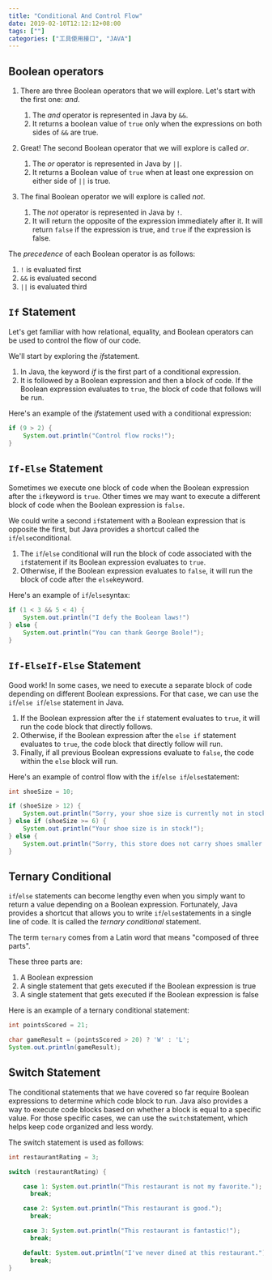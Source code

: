 ```yaml
---
title: "Conditional And Control Flow"
date: 2019-02-10T12:12:12+08:00
tags: [""]
categories: ["工具使用接口", "JAVA"]
---
```



## Boolean operators

1. There are three Boolean operators that we will explore. Let's start with the first one: *and*.
   1. The *and* operator is represented in Java by `&&`.
   2. It returns a boolean value of `true` only when the expressions on both sides of `&&` are true.

2. Great! The second Boolean operator that we will explore is called *or*.
   1. The *or* operator is represented in Java by `||`.
   2. It returns a Boolean value of `true` when at least one expression on either side of `||` is true.

3. The final Boolean operator we will explore is called *not*.
   1. The *not* operator is represented in Java by `!`.
   2. It will return the opposite of the expression immediately after it. It will return `false` if the expression is true, and `true` if the expression is false.

The *precedence* of each Boolean operator is as follows:

1. `!` is evaluated first
2. `&&` is evaluated second
3. `||` is evaluated third

## `If` Statement

Let's get familiar with how relational, equality, and Boolean operators can be used to control the flow of our code.

We'll start by exploring the *if*statement.

1. In Java, the keyword *if* is the first part of a conditional expression.
2. It is followed by a Boolean expression and then a block of code. If the Boolean expression evaluates to `true`, the block of code that follows will be run.

Here's an example of the *if*statement used with a conditional expression:

```java
if (9 > 2) {
    System.out.println("Control flow rocks!");
}
```

## `If-Else` Statement

Sometimes we execute one block of code when the Boolean expression after the `if`keyword is `true`. Other times we may want to execute a different block of code when the Boolean expression is `false`.

We could write a second `if`statement with a Boolean expression that is opposite the first, but Java provides a shortcut called the `if`/`else`conditional.

1. The `if`/`else` conditional will run the block of code associated with the `if`statement if its Boolean expression evaluates to `true`.
2. Otherwise, if the Boolean expression evaluates to `false`, it will run the block of code after the `else`keyword.

Here's an example of `if`/`else`syntax:

```java
if (1 < 3 && 5 < 4) {
    System.out.println("I defy the Boolean laws!")
} else {
    System.out.println("You can thank George Boole!");
}
```

## `If-ElseIf-Else` Statement

Good work! In some cases, we need to execute a separate block of code depending on different Boolean expressions. For that case, we can use the `if`/`else if`/`else` statement in Java.

1. If the Boolean expression after the `if` statement evaluates to `true`, it will run the code block that directly follows.
2. Otherwise, if the Boolean expression after the `else if` statement evaluates to `true`, the code block that directly follow will run.
3. Finally, if all previous Boolean expressions evaluate to `false`, the code within the `else` block will run.

Here's an example of control flow with the `if`/`else if`/`else`statement:

```java
int shoeSize = 10;

if (shoeSize > 12) {
    System.out.println("Sorry, your shoe size is currently not in stock.");
} else if (shoeSize >= 6) {
    System.out.println("Your shoe size is in stock!");
} else {
    System.out.println("Sorry, this store does not carry shoes smaller than a size 6.");
}
```

## Ternary Conditional

`if`/`else` statements can become lengthy even when you simply want to return a value depending on a Boolean expression. Fortunately, Java provides a shortcut that allows you to write `if`/`else`statements in a single line of code. It is called the *ternary conditional* statement.

The term `ternary` comes from a Latin word that means "composed of three parts".

These three parts are:

1. A Boolean expression
2. A single statement that gets executed if the Boolean expression is true
3. A single statement that gets executed if the Boolean expression is false

Here is an example of a ternary conditional statement:

```java
int pointsScored = 21;

char gameResult = (pointsScored > 20) ? 'W' : 'L';
System.out.println(gameResult);
```

## Switch Statement

The conditional statements that we have covered so far require Boolean expressions to determine which code block to run. Java also provides a way to execute code blocks based on whether a block is equal to a specific value. For those specific cases, we can use the `switch`statement, which helps keep code organized and less wordy.

The switch statement is used as follows:

```java
int restaurantRating = 3;

switch (restaurantRating) {

    case 1: System.out.println("This restaurant is not my favorite.");
      break;

    case 2: System.out.println("This restaurant is good.");
      break;

    case 3: System.out.println("This restaurant is fantastic!");
      break;

    default: System.out.println("I've never dined at this restaurant.");
      break;
}
```


